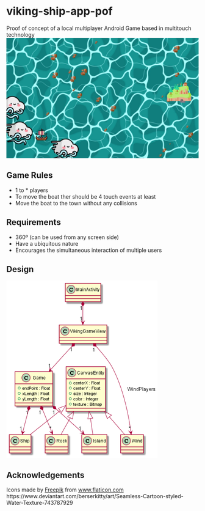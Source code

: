 # viking-ship-app-pof
Proof of concept of a local multiplayer Android Game based in multitouch technology
![Game play screenshot](./docs/gameplay.jpg "Game play")

## Game Rules
- 1 to * players
- To move the boat ther should be 4 touch events at least
- Move the boat to the town without any collisions

## Requirements
- 360º (can be used from any screen side)
- Have a ubiquitous nature
- Encourages the simultaneous interaction of multiple users

## Design
![App UML diagram](./docs/out/game.png "Game diagram")

## Acknowledgements
<div>Icons made by <a href="https://www.freepik.com" title="Freepik">Freepik</a> from <a href="https://www.flaticon.com/" title="Flaticon">www.flaticon.com</a></div>
https://www.deviantart.com/berserkitty/art/Seamless-Cartoon-styled-Water-Texture-743787929
